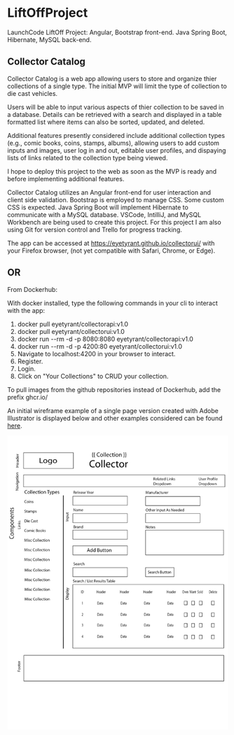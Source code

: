 # LiftOffProject
LaunchCode LiftOff Project: Angular, Bootstrap front-end. Java Spring Boot, Hibernate, MySQL back-end.

## Collector Catalog

Collector Catalog is a web app allowing users to store and organize thier collections of a single type. The initial MVP will limit the type of collection to die cast vehicles.

Users will be able to input various aspects of thier collection to be saved in a database. Details can be retrieved with a search and displayed in a table formatted list where items can also be sorted, updated, and deleted.

Additional features presently considered include additional collection types (e.g., comic books, coins, stamps, albums), allowing users to add custom inputs and images, user log in and out, editable user profiles, and dispaying lists of links related to the collection type being viewed.

I hope to deploy this project to the web as soon as the MVP is ready and before implementing additional features.

Collector Catalog utilizes an Angular front-end for user interaction and client side validation. Bootstrap is employed to manage CSS. Some custom CSS is expected. Java Spring Boot will implement Hibernate to communicate with a MySQL database. VSCode, IntilliJ, and MySQL Workbench are being used to create this project. For this project I am also using Git for version control and Trello for progress tracking.

The app can be accessed at https://eyetyrant.github.io/collectorui/ with your Firefox browser,
(not yet compatible with Safari, Chrome, or Edge).
## OR
From Dockerhub:  
    
With docker installed, type the following commands in your cli to interact with the app:

1. docker pull eyetyrant/collectorapi:v1.0
2. docker pull eyetyrant/collectorui:v1.0
3. docker run  --rm -d -p 8080:8080 eyetyrant/collectorapi:v1.0
4. docker run --rm -d -p 4200:80 eyetyrant/collectorui:v1.0
5. Navigate to localhost:4200 in your browser to interact.
6. Register.
7. Login.
8. Click on "Your Collections" to CRUD your collection.

To pull images from the github repositories instead of Dockerhub, add the prefix ghcr.io/

An initial wireframe example of a single page version created with Adobe Illustrator is displayed below and other examples considered can be found [here](https://github.com/EyeTyrant/liftOffProject/tree/master/wireframes).

![Single page with sidebar](https://github.com/EyeTyrant/liftOffProject/blob/master/wireframes/collectorSingleSideBar.png)
